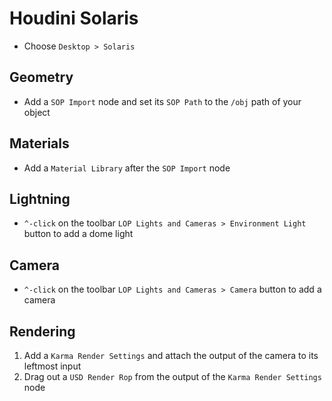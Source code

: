 # Houdini Solaris

- Choose `Desktop > Solaris`

## Geometry

- Add a `SOP Import` node and set its `SOP Path` to the `/obj` path of your object

## Materials

- Add a `Material Library` after the `SOP Import` node

## Lightning

- `^-click` on the toolbar `LOP Lights and Cameras > Environment Light`  button to add a dome light

## Camera

- `^-click` on the toolbar `LOP Lights and Cameras > Camera`  button to add a camera

## Rendering

1. Add a `Karma Render Settings` and attach the output of the camera to its leftmost input
2. Drag out a `USD Render Rop` from the output of the `Karma Render Settings` node
